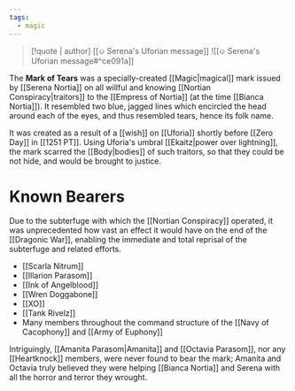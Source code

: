 ```yaml
---
tags:
  - magic
---
```


>[!quote | author] [[⎉ Serena's Uforian message]]
>![[⎉ Serena's Uforian message#^ce091a]]

The **Mark of Tears** was a specially-created [[Magic|magical]] mark issued by [[Serena Nortia]] on all willful and knowing [[Nortian Conspiracy|traitors]] to the [[Empress of Nortia]] (at the time [[Bianca Nortia]]). It resembled two blue, jagged lines which encircled the head around each of the eyes, and thus resembled tears, hence its folk name.

It was created as a result of a [[wish]] on [[Uforia]] shortly before [[Zero Day]] in [[1251 PT]]. Using Uforia's umbral [[Ekaitz|power over lightning]], the mark scarred the [[Body|bodies]] of such traitors, so that they could be not hide, and would be brought to justice.

# Known Bearers
Due to the subterfuge with which the [[Nortian Conspiracy]] operated, it was unprecedented how vast an effect it would have on the end of the [[Dragonic War]], enabling the immediate and total reprisal of the subterfuge and related efforts.

- [[Scarla Nitrum]]
- [[Illarion Parasom]]
- [[Ink of Angelblood]]
- [[Wren Doggabone]]
- [[XO]]
- [[Tank Rivelz]]
- Many members throughout the command structure of the [[Navy of Cacophony]] and [[Army of Euphony]]

Intriguingly, [[Amanita Parasom|Amanita]] and [[Octavia Parasom]], nor any [[Heartknock]] members, were never found to bear the mark; Amanita and Octavia truly believed they were helping [[Bianca Nortia]] and Serena with all the horror and terror they wrought.